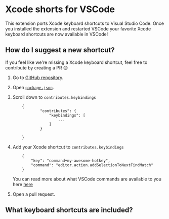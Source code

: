 # Xcode shorts for VSCode

This extension ports Xcode keyboard shortcuts to Visual Studio Code. Once you installed the extension and restarted VSCode your favorite Xcode keyboard shortcuts are now available in VSCode!

## How do I suggest a new shortcut?

If you feel like we're missing a Xcode keyboard shortcut, feel free to contribute by creating a PR 😍

1. Go to [GitHub repository](https://github.com/robinsalehjan/vscode-xcode-shortcuts).

2. Open [`package.json`](https://github.com/robinsalehjan/vscode-xcode-shortcuts/blob/master/package.json).

3. Scroll down to `contributes.keybindings`
    ```
        {
                "contributes": {
                    "keybindings": [
                        ...
                    ]
                }

        }
    ```
4. Add your Xcode shortcut to `contributes.keybindings`
    ```
        {
            "key": "command+my-awesome-hotkey",
            "command": "editor.action.addSelectionToNextFindMatch"
        }
    ```

    You can read more about what VSCode commands are available to you here [here](https://code.visualstudio.com/docs/getstarted/keybindings#_basic-editing)

4. Open a pull request.

## What keyboard shortcuts are included?

